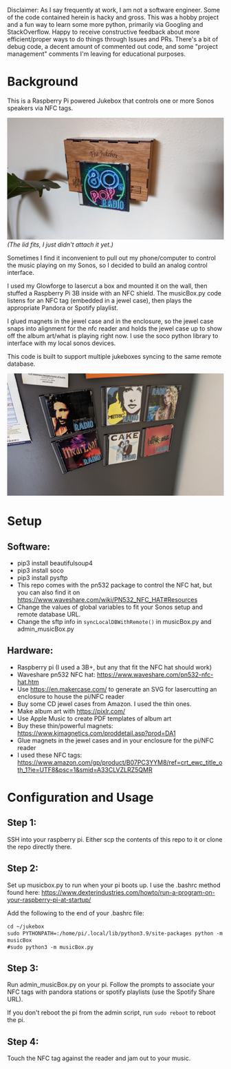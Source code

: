 Disclaimer: As I say frequently at work, I am not a software engineer. Some of the code contained herein is hacky and gross. This was a hobby project and a fun way to learn some more python, primarily via Googling and StackOverflow. Happy to receive constructive feedback about more efficient/proper ways to do things through Issues and PRs. There's a bit of debug code, a decent amount of commented out code, and some "project management" comments I'm leaving for educational purposes.

# Background
This is a Raspberry Pi powered Jukebox that controls one or more Sonos speakers via NFC tags. 

![Jukebox](https://github.com/zacharycohn/jukebox/blob/main/demoimage.jpeg)
*(The lid fits, I just didn't attach it yet.)*

Sometimes I find it inconvenient to pull out my phone/computer to control the music playing on my Sonos, so I decided to build an analog control interface.

I used my Glowforge to lasercut a box and mounted it on the wall, then stuffed a Raspberry Pi 3B inside with an NFC shield. The musicBox.py code listens for an NFC tag (embedded in a jewel case), then plays the appropriate Pandora or Spotify playlist. 

I glued magnets in the jewel case and in the enclosure, so the jewel case snaps into alignment for the nfc reader and holds the jewel case up to show off the album art/what is playing right now. I use the soco python library to interface with my local sonos devices.

This code is built to support multiple jukeboxes syncing to the same remote database.

![Music Library](https://github.com/zacharycohn/jukebox/blob/main/musiclibrary.jpeg)

# Setup
## Software:
- pip3 install beautifulsoup4
- pip3 install soco
- pip3 install pysftp
- This repo comes with the pn532 package to control the NFC hat, but you can also find it on https://www.waveshare.com/wiki/PN532_NFC_HAT#Resources
- Change the values of global variables to fit your Sonos setup and remote database URL.
- Change the sftp info in `syncLocalDBWithRemote()` in musicBox.py and admin_musicBox.py


## Hardware:
- Raspberry pi (I used a 3B+, but any that fit the NFC hat should work)
- Waveshare pn532 NFC hat: https://www.waveshare.com/pn532-nfc-hat.htm
- Use https://en.makercase.com/ to generate an SVG for lasercutting an enclosure to house the pi/NFC reader
- Buy some CD jewel cases from Amazon. I used the thin ones.
- Make album art with https://pixlr.com/
- Use Apple Music to create PDF templates of album art
- Buy these thin/powerful magnets: https://www.kjmagnetics.com/proddetail.asp?prod=DA1 
- Glue magnets in the jewel cases and in your enclosure for the pi/NFC reader
- I used these NFC tags: https://www.amazon.com/gp/product/B07PC3YYM8/ref=crt_ewc_title_oth_1?ie=UTF8&psc=1&smid=A33CLVZLRZ5QMR

# Configuration and Usage
## Step 1:
SSH into your raspberry pi. Either scp the contents of this repo to it or clone the repo directly there.

## Step 2: 
Set up musicbox.py to run when your pi boots up. I use the .bashrc method found here: https://www.dexterindustries.com/howto/run-a-program-on-your-raspberry-pi-at-startup/

Add the following to the end of your .bashrc file:

```
cd ~/jukebox
sudo PYTHONPATH=:/home/pi/.local/lib/python3.9/site-packages python -m musicBox
#sudo python3 -m musicBox.py
```

## Step 3:
Run admin_musicBox.py on your pi. Follow the prompts to associate your NFC tags with pandora stations or spotify playlists (use the Spotify Share URL).

If you don't reboot the pi from the admin script, run `sudo reboot` to reboot the pi.

## Step 4: 
Touch the NFC tag against the reader and jam out to your music.
